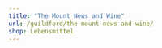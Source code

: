 ```yaml
---
title: "The Mount News and Wine"
url: /guildford/the-mount-news-and-wine/
shop: Lebensmittel
---
```

